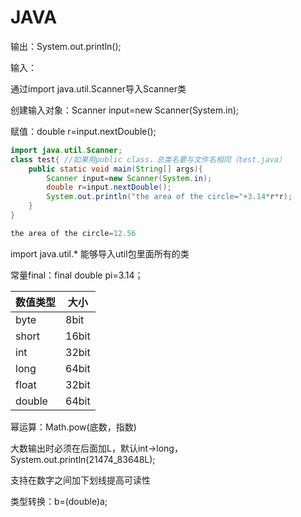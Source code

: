 # JAVA

输出：System.out.println();​

输入：

通过import java.util.Scanner导入Scanner类

创建输入对象：Scanner input=new Scanner(System.in);

赋值：double r=input.nextDouble();

```java
import java.util.Scanner;
class test{	//如果用public class，总类名要与文件名相同（test.java）
    public static void main(String[] args){
        Scanner input=new Scanner(System.in);
        double r=input.nextDouble();
        System.out.println("the area of the circle="+3.14*r*r);
    }
}

the area of the circle=12.56
```

import java.util.* 能够导入util包里面所有的类

常量final：final double pi=3.14；

| 数值类型 | 大小  |
| -------- | ----- |
| byte     | 8bit  |
| short    | 16bit |
| int      | 32bit |
| long     | 64bit |
| float    | 32bit |
| double   | 64bit |

幂运算：Math.pow(底数，指数)

大数输出时必须在后面加L，默认int->long，System.out.println(21474_83648L);

支持在数字之间加下划线提高可读性

类型转换：b=(double)a;

